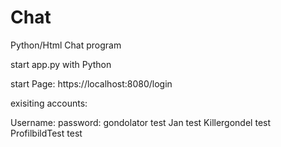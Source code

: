 # Chat
Python/Html Chat program


start app.py with Python

start Page: https://localhost:8080/login

exisiting accounts:

Username:       password:
gondolator        test
Jan               test
Killergondel      test
ProfilbildTest    test

